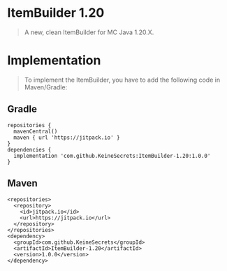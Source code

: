 # ItemBuilder 1.20
> A new, clean ItemBuilder for MC Java 1.20.X.

# Implementation
> To implement the ItemBuilder, you have to add the following code in Maven/Gradle:
## Gradle
```
repositories {
  mavenCentral()
  maven { url 'https://jitpack.io' }
}
dependencies {
  implementation 'com.github.KeineSecrets:ItemBuilder-1.20:1.0.0'
}
```
## Maven
```
<repositories>
  <repository>
    <id>jitpack.io</id>
    <url>https://jitpack.io</url>
  </repository>
</repositories>
<dependency>
  <groupId>com.github.KeineSecrets</groupId>
  <artifactId>ItemBuilder-1.20</artifactId>
  <version>1.0.0</version>
</dependency>
```
